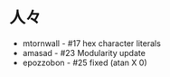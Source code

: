 # 人々

- mtornwall - #17 hex character literals
- amasad - #23 Modularity update
- epozzobon - #25 fixed (atan X 0)

